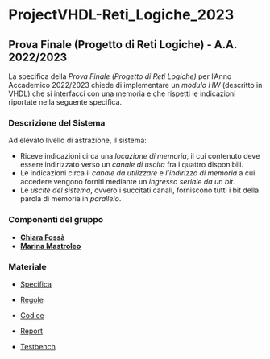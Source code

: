 # ProjectVHDL-Reti_Logiche_2023
## Prova Finale (Progetto di Reti Logiche) - A.A. 2022/2023
La specifica della *Prova Finale (Progetto di Reti Logiche)* per l’Anno Accademico 2022/2023 chiede di implementare un *modulo HW* (descritto in VHDL) che si interfacci con una memoria e che rispetti le indicazioni riportate nella seguente specifica.

### Descrizione del Sistema
Ad elevato livello di astrazione, il sistema:

- Riceve indicazioni circa una *locazione di memoria*, il cui contenuto deve essere indirizzato verso un *canale di uscita* fra i quattro disponibili.
- Le indicazioni circa il *canale da utilizzare* e *l’indirizzo di memoria* a cui accedere vengono forniti mediante un *ingresso seriale da un bit*.
- Le *uscite del sistema*, ovvero i succitati canali, forniscono tutti i bit della parola di memoria in *parallelo*.

### Componenti del gruppo
- [__Chiara Fossà__](https://github.com/keira-ph)
- [__Marina Mastroleo__](https://github.com/MarinaMastroleo)

### Materiale

- [Specifica](https://github.com/MarinaMastroleo/ProjectVHDL-Reti_Logiche_22-23/blob/main/PFRL_Specifica_22_23%20V0.0.pdf)

- [Regole](https://github.com/MarinaMastroleo/ProjectVHDL-Reti_Logiche_22-23/blob/main/PFRL_Regole_22_23%20V0.0.pdf)

- [Codice](https://github.com/MarinaMastroleo/ProjectVHDL-Reti_Logiche_22-23/blob/main/Project_Code.vhd)

- [Report](https://github.com/MarinaMastroleo/ProjectVHDL-Reti_Logiche_22-23/blob/main/Report-Progetto-VHDL.pdf)

- [Testbench](https://github.com/MarinaMastroleo/ProjectVHDL-Reti_Logiche_22-23/tree/main/testbench)
